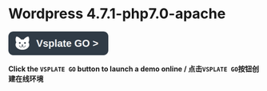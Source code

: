 # Wordpress 4.7.1-php7.0-apache

<a href="https://www.vsplate.com/?docker-compose=https://github.com/vsplate/dcenvs/wordpress/4.7.1-php7.0-apache"><img alt="VSPLATE GO" src="https://raw.githubusercontent.com/vsplate/images/master/vsgo_btn.png" width="200px"></a>

**Click the `VSPLATE GO` button to launch a demo online / 点击`VSPLATE GO`按钮创建在线环境**
